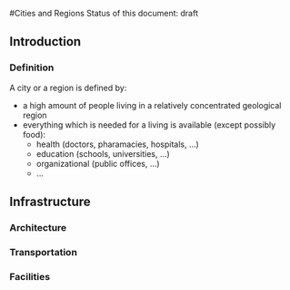 #Cities and Regions
Status of this document: draft

## Introduction

### Definition
A city or a region is defined by:
- a high amount of people living in a relatively concentrated geological region
- everything which is needed for a living is available (except possibly food):
	- health (doctors, pharamacies, hospitals, ...)
	- education (schools, universities, ...)
	- organizational (public offices, ...)
	- ...

## Infrastructure

### Architecture


### Transportation


### Facilities
